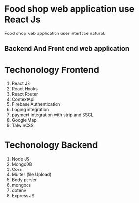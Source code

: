 # Food shop web application  use React Js

Food shop web application user interface  natural.


## Backend And Front end web application 
# Techonology Frontend 
1. React JS
2. React Hooks 
3. React Router
4. ContextApi
5. Firebase Authentication
6. Loging integration
7. payment integration with strip and SSCL
8. Google Map
9. TalwinCSS


# Techonology Backend 
1. Node JS
2. MongoDB
3. Cors 
4. Multer (file Upload)
5. Body perser 
6. mongoos 
7. dotenv
8. Express JS

